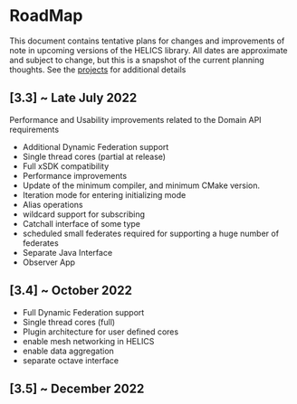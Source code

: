 # RoadMap

This document contains tentative plans for changes and improvements of note in upcoming versions of the HELICS library. All dates are approximate and subject to change, but this is a snapshot of the current planning thoughts. See the [projects](https://github.com/GMLC-TDC/HELICS/projects) for additional details


## \[3.3\] ~ Late July 2022

Performance and Usability improvements related to the Domain API requirements

- Additional Dynamic Federation support
- Single thread cores (partial at release)
- Full xSDK compatibility
- Performance improvements
- Update of the minimum compiler, and minimum CMake version.
- Iteration mode for entering initializing mode
- Alias operations
- wildcard support for subscribing
- Catchall interface of some type
- scheduled small federates required for supporting a huge number of federates
- Separate Java Interface
- Observer App

## \[3.4\] ~ October 2022

- Full Dynamic Federation support
- Single thread cores (full)
- Plugin architecture for user defined cores
- enable mesh networking in HELICS
- enable data aggregation
- separate octave interface

## \[3.5\] ~ December 2022
